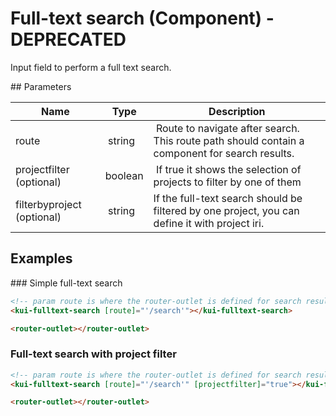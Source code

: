 # Full-text search (Component) - DEPRECATED

Input field to perform a full text search.

## Parameters

Name | Type | Description
--- | --- | ---
route | string | Route to navigate after search. This route path should contain a component for search results.
projectfilter (optional) | boolean | If true it shows the selection of projects to filter by one of them
filterbyproject (optional) | string | If the full-text search should be filtered by one project, you can define it with project iri.

## Examples

### Simple full-text search

```html
<!-- param route is where the router-outlet is defined for search results -->
<kui-fulltext-search [route]="'/search'"></kui-fulltext-search>

<router-outlet></router-outlet>
```

### Full-text search with project filter

```html
<!-- param route is where the router-outlet is defined for search results -->
<kui-fulltext-search [route]="'/search'" [projectfilter]="true"></kui-fulltext-search>

<router-outlet></router-outlet>
```

